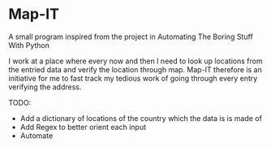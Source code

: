 # Map-IT
A small program inspired from the project in Automating The Boring Stuff With Python

I work at a place where every now and then I need to look up locations from the entried data and verify the location through map.
Map-IT therefore is an initiative for me to fast track my tedious work of going through every entry verifying the address.

TODO:
  * Add a dictionary of locations of the country which the data is is made of
  * Add Regex to better orient each input
  * Automate
